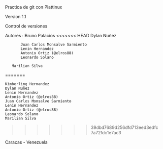 Practica de git con Plattinux

Version 1.1

Control de versiones



Autores :  Bruno Palacios
<<<<<<< HEAD
	   Dylan Nuñez

           Juan Carlos Monsalve Sarmiento
           Lenin Hernandez
 	       Antonio Ortiz (@elros88)
	       Leonardo Solano

	   Marilian Silva
=======


	Kimberling Hernandez
	Dylan Nuñez
	Lenin Hernandez
	Antonio Ortiz (@elros88)
	Juan Carlos Monsalve Sarmiento
	Lenin Hernandez
	Antonio Ortiz (@elros88)
	Leonardo Solano
	Marilian Silva

>>>>>>> 39dbd7689d256dfd713eed3edfc7a72fdc1e7ac3



Caracas - Venezuela
